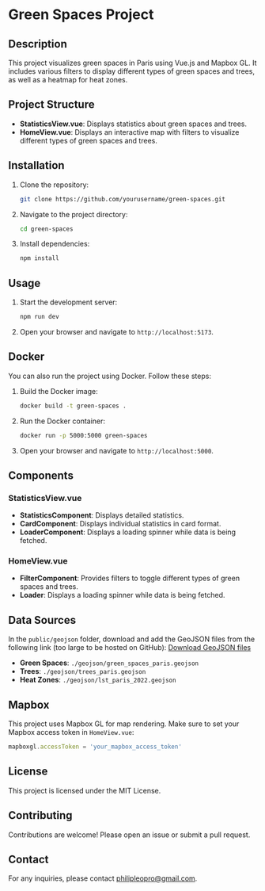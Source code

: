 # Green Spaces Project

## Description

This project visualizes green spaces in Paris using Vue.js and Mapbox GL. It includes various filters to display different types of green spaces and trees, as well as a heatmap for heat zones.

## Project Structure

- **StatisticsView.vue**: Displays statistics about green spaces and trees.
- **HomeView.vue**: Displays an interactive map with filters to visualize different types of green spaces and trees.

## Installation

1. Clone the repository:
   ```sh
   git clone https://github.com/yourusername/green-spaces.git
   ```
2. Navigate to the project directory:
   ```sh
   cd green-spaces
   ```
3. Install dependencies:
   ```sh
   npm install
   ```

## Usage

1. Start the development server:
   ```sh
   npm run dev
   ```
2. Open your browser and navigate to `http://localhost:5173`.

## Docker

You can also run the project using Docker. Follow these steps:

1. Build the Docker image:
   ```sh
   docker build -t green-spaces .
   ```
2. Run the Docker container:
   ```sh
   docker run -p 5000:5000 green-spaces
   ```
3. Open your browser and navigate to `http://localhost:5000`.

## Components

### StatisticsView.vue

- **StatisticsComponent**: Displays detailed statistics.
- **CardComponent**: Displays individual statistics in card format.
- **LoaderComponent**: Displays a loading spinner while data is being fetched.

### HomeView.vue

- **FilterComponent**: Provides filters to toggle different types of green spaces and trees.
- **Loader**: Displays a loading spinner while data is being fetched.

## Data Sources

In the `public/geojson` folder, download and add the GeoJSON files from the following link (too large to be hosted on GitHub): [Download GeoJSON files](https://drive.google.com/file/d/1mdyQqHh7qmUXqjX2bxKiA4ADdvA74raK/view?usp=sharing)

- **Green Spaces**: `./geojson/green_spaces_paris.geojson`
- **Trees**: `./geojson/trees_paris.geojson`
- **Heat Zones**: `./geojson/lst_paris_2022.geojson`

## Mapbox

This project uses Mapbox GL for map rendering. Make sure to set your Mapbox access token in `HomeView.vue`:

```js
mapboxgl.accessToken = 'your_mapbox_access_token'
```

## License

This project is licensed under the MIT License.

## Contributing

Contributions are welcome! Please open an issue or submit a pull request.

## Contact

For any inquiries, please contact philipleopro@gmail.com.
